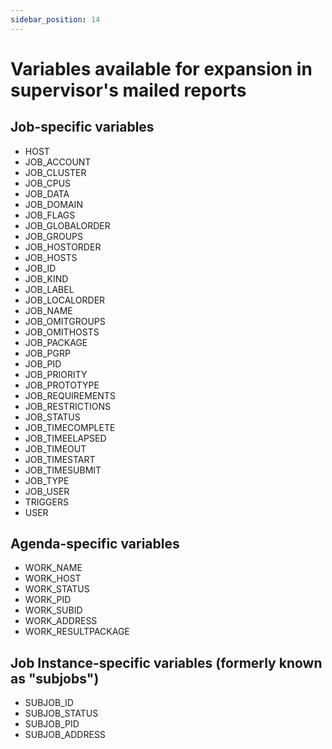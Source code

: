 ```yaml
---
sidebar_position: 14
---
```


# Variables available for expansion in supervisor's mailed reports

## Job-specific variables

* HOST
* JOB_ACCOUNT
* JOB_CLUSTER
* JOB_CPUS
* JOB_DATA
* JOB_DOMAIN
* JOB_FLAGS
* JOB_GLOBALORDER
* JOB_GROUPS
* JOB_HOSTORDER
* JOB_HOSTS
* JOB_ID
* JOB_KIND
* JOB_LABEL
* JOB_LOCALORDER
* JOB_NAME
* JOB_OMITGROUPS
* JOB_OMITHOSTS
* JOB_PACKAGE
* JOB_PGRP
* JOB_PID
* JOB_PRIORITY
* JOB_PROTOTYPE
* JOB_REQUIREMENTS
* JOB_RESTRICTIONS
* JOB_STATUS
* JOB_TIMECOMPLETE
* JOB_TIMEELAPSED
* JOB_TIMEOUT
* JOB_TIMESTART
* JOB_TIMESUBMIT
* JOB_TYPE
* JOB_USER
* TRIGGERS
* USER

## Agenda-specific variables

* WORK_NAME
* WORK_HOST
* WORK_STATUS
* WORK_PID
* WORK_SUBID
* WORK_ADDRESS
* WORK_RESULTPACKAGE

## Job Instance-specific variables (formerly known as "subjobs")

* SUBJOB_ID
* SUBJOB_STATUS
* SUBJOB_PID
* SUBJOB_ADDRESS

